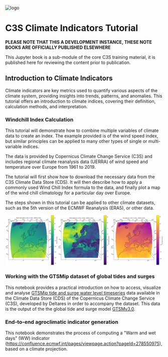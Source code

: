 ![logo](https://climate.copernicus.eu/sites/default/files/2025-03/logoline_c3s.png)

# C3S Climate Indicators Tutorial

**PLEASE NOTE THAT THIS A DEVELOPMENT INSTANCE, THESE NOTE BOOKS ARE OFFICIALLY PUBLISHED ELSEWHERE**

This Jupyter book is a sub-module of the core C3S training material, it is published here for reviewing the
content prior to publication.

## Introduction to Climate Indicators

Climate indicators are key metrics used to quantify various aspects of the climate system, providing insights into trends, patterns, and anomalies. This tutorial offers an introduction to climate indices, covering their definition, calculation methods, and interpretation.

### Windchill Index Calculation

This tutorial will demonstrate how to combine multiple variables of climate data to create an index. The example provided is of the wind speed index, but similar principles can be applied to many other types of single or multi-variable indices.

The data is provided by Copernicus Climate Change Service (C3S) and includes regional climate reanalysis data (UERRA) of wind speed and temperature over Europe from 1961 to 2019.

The tutorial will first show how to download the necessary data from the C3S Climate Data Store (CDS). It will then describe how to apply a commonly used Wind Chill Index formula to the data, and finally plot a map of the wind chill climatology for a particular day over Europe.

The steps shown in this tutorial can be applied to other climate datasets, such as the 5th version of the ECMWF Reanalysis (ERA5), or other data.

![logo](./img/climate_indices.png)

### Working with the GTSMip dataset of global tides and surges

This notebook provides a practical introduction on how to access, visualize and analyse [GTSMip tide and surge water level timeseries](https://cds.climate.copernicus.eu/datasets/sis-water-level-change-timeseries-cmip6?tab=overview) data available in the Climate Data Store (CDS) of the Copernicus Climate Change Service (C3S), developed by Deltares in order to accompany the dataset. This data is the output of the the global tide and surge model [GTSMv3.0](https://www.deltares.nl/en/expertise/projects/global-modelling-of-tides-and-storm-surges).

### End-to-end agroclimatic indicator generation

This notebook demonstrates the process of computing a \"Warm and wet days\" (WW) indicator (https://confluence.ecmwf.int/pages/viewpage.action?pageId=278550975), based on a climate projection.
